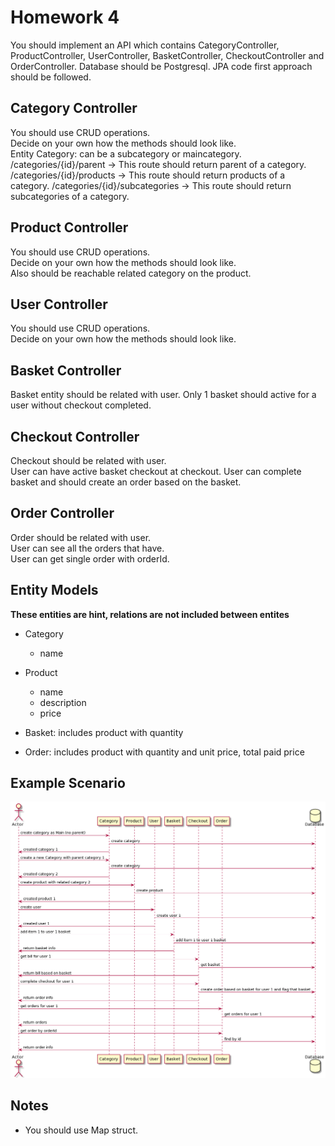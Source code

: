 # Homework 4

You should implement an API which contains CategoryController, ProductController, UserController, BasketController, CheckoutController and OrderController. Database should be Postgresql. JPA code first approach should be followed.

## Category Controller
You should use CRUD operations.  
Decide on your own how the methods should look like.  
Entity Category: can be a subcategory or maincategory.  
/categories/{id}/parent -> This route should return parent of a category.
/categories/{id}/products -> This route should return products of a category.
/categories/{id}/subcategories -> This route should return subcategories of a category.

## Product Controller
You should use CRUD operations.  
Decide on your own how the methods should look like.  
Also should be reachable related category on the product.

## User Controller
You should use CRUD operations.  
Decide on your own how the methods should look like.  

## Basket Controller
Basket entity should be related with user.
Only 1 basket should active for a user without checkout completed.

## Checkout Controller
Checkout should be related with user.  
User can have active basket checkout at checkout. 
User can complete basket and should create an order based on the basket.

## Order Controller
Order should be related with user.  
User can see all the orders that have.  
User can get single order with orderId.

## Entity Models
**These entities are hint, relations are not included between entites**

* Category
    * name

* Product
    * name
    * description
    * price

* Basket: includes product with quantity
* Order: includes product with quantity and unit price, total paid price

## Example Scenario

![Scenario](/example.png "Scenario")

## Notes

* You should use Map struct.